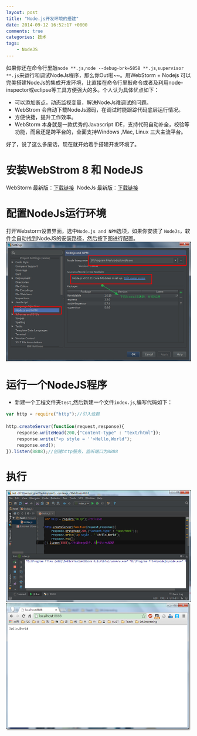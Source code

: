 ```yaml
---
layout: post
title: "Node.js开发环境的搭建"
date: 2014-09-12 16:52:17 +0800
comments: true
categories: 技术
tags:
	- NodeJS
---
```


如果你还在命令行里敲`node **.js`,`node --debug-brk=5858 **.js`,`supervisor **.js`来运行和调试NodeJs程序，那么你Out啦~~。用WebStorm + Nodejs 可以完美搭建NodeJs的集成开发环境，比直接在命令行里敲命令或者及利用node-inspector或eclipse等工具方便强大的多。个人认为具体优点如下：
<!-- more -->
- 可以添加断点，动态监视变量，解决NodeJs难调试的问题。
- WebStrom 会自动下载NodeJs源码，在调试时能跟踪代码底层运行情况。
- 方便快捷，提升工作效率。
- WebStorm 本身就是一款优秀的Javascript IDE，支持代码自动补全，校验等功能，而且还是跨平台的，全面支持Windows ,Mac, Linux 三大主流平台。

好了，说了这么多废话，现在就开始着手搭建开发环境了。

# 安装WebStrom 8 和 NodeJS

WebStorm 最新版：[下载链接](http://www.jetbrains.com/webstorm/) &nbsp;NodeJs 最新版：[下载链接](http://www.nodejs.org/download/)


# 配置NodeJs运行环境
打开Webstorm设置界面，选中`Node.js and NPM`选项，如果你安装了
`NodeJs`，软件会自动找到NodeJS的安装路径，然后按下图进行配置。
![运行环境配置](/images/blog/node_setup.jpg)


# 运行一个NodeJS程序
- 新建一个工程文件夹`test`,然后新建一个文件`index.js`,编写代码如下：
```javascript
var http = require("http");//引入依赖

http.createServer(function(request,response){
    response.writeHead(200,{"Content-type" : "text/html"});
    response.write("<p style = ''>Hello,World");
    response.end();
}).listen(8888);//创建http服务，监听端口为8888

```

# 执行	

![执行成功](/images/blog/node_success.jpg)
![执行成功](/images/blog/node_result.jpg)
